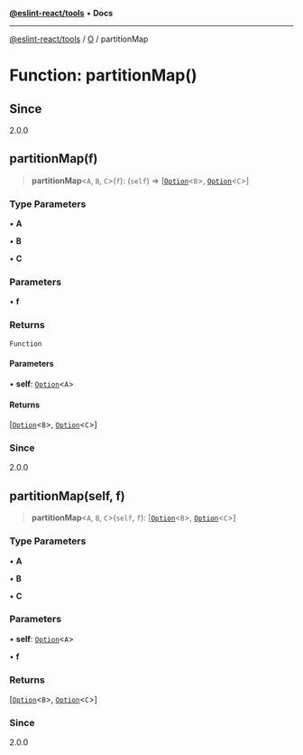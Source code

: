 [**@eslint-react/tools**](../../../README.md) • **Docs**

***

[@eslint-react/tools](../../../README.md) / [O](../README.md) / partitionMap

# Function: partitionMap()

## Since

2.0.0

## partitionMap(f)

> **partitionMap**\<`A`, `B`, `C`\>(`f`): (`self`) => [[`Option`](../type-aliases/Option.md)\<`B`\>, [`Option`](../type-aliases/Option.md)\<`C`\>]

### Type Parameters

• **A**

• **B**

• **C**

### Parameters

• **f**

### Returns

`Function`

#### Parameters

• **self**: [`Option`](../type-aliases/Option.md)\<`A`\>

#### Returns

[[`Option`](../type-aliases/Option.md)\<`B`\>, [`Option`](../type-aliases/Option.md)\<`C`\>]

### Since

2.0.0

## partitionMap(self, f)

> **partitionMap**\<`A`, `B`, `C`\>(`self`, `f`): [[`Option`](../type-aliases/Option.md)\<`B`\>, [`Option`](../type-aliases/Option.md)\<`C`\>]

### Type Parameters

• **A**

• **B**

• **C**

### Parameters

• **self**: [`Option`](../type-aliases/Option.md)\<`A`\>

• **f**

### Returns

[[`Option`](../type-aliases/Option.md)\<`B`\>, [`Option`](../type-aliases/Option.md)\<`C`\>]

### Since

2.0.0
